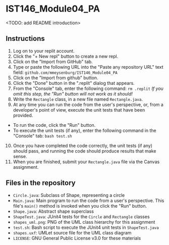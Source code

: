 # IST146_Module04_PA

<TODO: add README introduction>

## Instructions

1. Log on to your replit account. 
2. Click the "+ New repl" button to create a new repl. 
3. Click on the "Import from GitHub" tab. 
4. Type or paste the following URL into the "Paste any repository URL" text field: `github.com/mmeysenburg/IST146_Module04_PA`
5. Click on the "Import from github" button.
6. Click the "Done" button in the ".replit" dialog that appears.
7. From the "Console" tab, enter the following command: `rm .replit` *If you omit this step, the "Run" button will not work as it should!*
8. Write the `Rectangle` class, in a new file named `Rectangle.java`. 
9. At any time you can run the code from the user's perspective, or, from a developer's point of view, execute the unit tests that have been provided.
  * To run the code, click the "Run" button.
  * To execute the unit tests (if any), enter the following command in the "Console" tab: `bash test.sh`
10. Once you have completed the code correctly, the unit tests (if any) should pass, and running the code should produce results that make sense.
11. When you are finished, submit your `Rectangle.java` file via the Canvas assignment.

## Files in the repository

* `Circle.java`: Subclass of Shape, representing a circle
* `Main.java`: Main program to run the code from a user's perspective. This file's `main()` method is invoked when you click the "Run" button.
* `Shape.java`: Abstract shape superclass
* `ShapeTest.java`: JUnit4 tests for the `Circle` and `Rectangle` classes
* `shapes_uml.png`: PNG of the UML class hierarchy for this assignment
* `test.sh`: Bash script to execute the JUnit4 unit tests in `ShapeTest.java`
* `shapes.uxf`: UMLet source file for the UML class diagram
* `LICENSE`: GNU General Public License v3.0 for these materials
